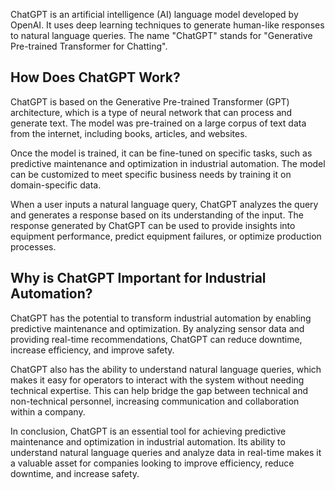 
ChatGPT is an artificial intelligence (AI) language model developed by OpenAI. It uses deep learning techniques to generate human-like responses to natural language queries. The name "ChatGPT" stands for "Generative Pre-trained Transformer for Chatting".

How Does ChatGPT Work?
----------------------

ChatGPT is based on the Generative Pre-trained Transformer (GPT) architecture, which is a type of neural network that can process and generate text. The model was pre-trained on a large corpus of text data from the internet, including books, articles, and websites.

Once the model is trained, it can be fine-tuned on specific tasks, such as predictive maintenance and optimization in industrial automation. The model can be customized to meet specific business needs by training it on domain-specific data.

When a user inputs a natural language query, ChatGPT analyzes the query and generates a response based on its understanding of the input. The response generated by ChatGPT can be used to provide insights into equipment performance, predict equipment failures, or optimize production processes.

Why is ChatGPT Important for Industrial Automation?
---------------------------------------------------

ChatGPT has the potential to transform industrial automation by enabling predictive maintenance and optimization. By analyzing sensor data and providing real-time recommendations, ChatGPT can reduce downtime, increase efficiency, and improve safety.

ChatGPT also has the ability to understand natural language queries, which makes it easy for operators to interact with the system without needing technical expertise. This can help bridge the gap between technical and non-technical personnel, increasing communication and collaboration within a company.

In conclusion, ChatGPT is an essential tool for achieving predictive maintenance and optimization in industrial automation. Its ability to understand natural language queries and analyze data in real-time makes it a valuable asset for companies looking to improve efficiency, reduce downtime, and increase safety.
